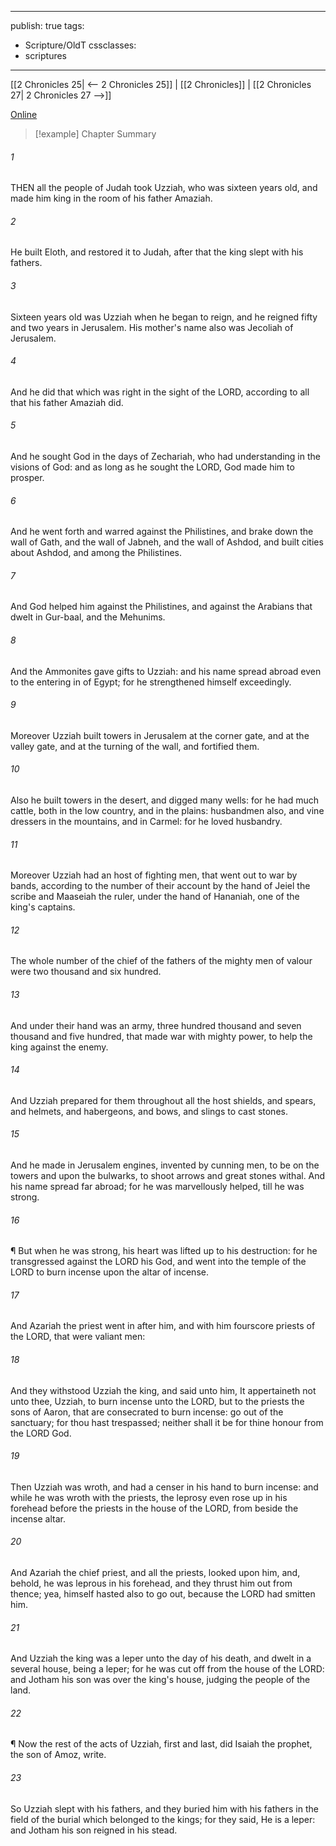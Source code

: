 

---
publish: true
tags:
  - Scripture/OldT
cssclasses:
  - scriptures
---
[[2 Chronicles 25| <-- 2 Chronicles 25]] | [[2 Chronicles]] | [[2 Chronicles 27| 2 Chronicles 27 -->]]

[Online](https://churchofjesuschrist.org/study/scriptures/ot/2-chr/26?lang=eng)

>[!example] Chapter Summary
>
###### 1
THEN all the people of Judah took Uzziah, who was sixteen years old, and made him king in the room of his father Amaziah.
###### 2
He built Eloth, and restored it to Judah, after that the king slept with his fathers.
###### 3
Sixteen years old was Uzziah when he began to reign, and he reigned fifty and two years in Jerusalem.  His mother's name also was Jecoliah of Jerusalem.
###### 4
And he did that which was right in the sight of the LORD, according to all that his father Amaziah did.
###### 5
And he sought God in the days of Zechariah, who had understanding in the visions of God: and as long as he sought the LORD, God made him to prosper.
###### 6
And he went forth and warred against the Philistines, and brake down the wall of Gath, and the wall of Jabneh, and the wall of Ashdod, and built cities about Ashdod, and among the Philistines.
###### 7
And God helped him against the Philistines, and against the Arabians that dwelt in Gur-baal, and the Mehunims.
###### 8
And the Ammonites gave gifts to Uzziah: and his name spread abroad even to the entering in of Egypt; for he strengthened himself exceedingly.
###### 9
Moreover Uzziah built towers in Jerusalem at the corner gate, and at the valley gate, and at the turning of the wall, and fortified them.
###### 10
Also he built towers in the desert, and digged many wells: for he had much cattle, both in the low country, and in the plains: husbandmen also, and vine dressers in the mountains, and in Carmel: for he loved husbandry.
###### 11
Moreover Uzziah had an host of fighting men, that went out to war by bands, according to the number of their account by the hand of Jeiel the scribe and Maaseiah the ruler, under the hand of Hananiah, one of the king's captains.
###### 12
The whole number of the chief of the fathers of the mighty men of valour were two thousand and six hundred.
###### 13
And under their hand was an army, three hundred thousand and seven thousand and five hundred, that made war with mighty power, to help the king against the enemy.
###### 14
And Uzziah prepared for them throughout all the host shields, and spears, and helmets, and habergeons, and bows, and slings to cast stones.
###### 15
And he made in Jerusalem engines, invented by cunning men, to be on the towers and upon the bulwarks, to shoot arrows and great stones withal.  And his name spread far abroad; for he was marvellously helped, till he was strong.
###### 16
¶ But when he was strong, his heart was lifted up to his destruction: for he transgressed against the LORD his God, and went into the temple of the LORD to burn incense upon the altar of incense.
###### 17
And Azariah the priest went in after him, and with him fourscore priests of the LORD, that were valiant men:
###### 18
And they withstood Uzziah the king, and said unto him, It appertaineth not unto thee, Uzziah, to burn incense unto the LORD, but to the priests the sons of Aaron, that are consecrated to burn incense: go out of the sanctuary; for thou hast trespassed; neither shall it be for thine honour from the LORD God.
###### 19
Then Uzziah was wroth, and had a censer in his hand to burn incense: and while he was wroth with the priests, the leprosy even rose up in his forehead before the priests in the house of the LORD, from beside the incense altar.
###### 20
And Azariah the chief priest, and all the priests, looked upon him, and, behold, he was leprous in his forehead, and they thrust him out from thence; yea, himself hasted also to go out, because the LORD had smitten him.
###### 21
And Uzziah the king was a leper unto the day of his death, and dwelt in a several house, being a leper; for he was cut off from the house of the LORD: and Jotham his son was over the king's house, judging the people of the land.
###### 22
¶ Now the rest of the acts of Uzziah, first and last, did Isaiah the prophet, the son of Amoz, write.
###### 23
So Uzziah slept with his fathers, and they buried him with his fathers in the field of the burial which belonged to the kings; for they said, He is a leper: and Jotham his son reigned in his stead.



